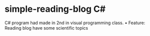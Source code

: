 # simple-reading-blog C#
C# program had made in 2nd in visual programming class.
•	Feature: Reading blog have some scientific topics
